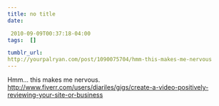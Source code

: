 ```yaml
---
title: no title
date:

 2010-09-09T00:37:18-04:00  
tags:  []

tumblr_url:
http://yourpalryan.com/post/1090075704/hmm-this-makes-me-nervous
---
```


Hmm... this makes me nervous.
<http://www.fiverr.com/users/diariles/gigs/create-a-video-positively-reviewing-your-site-or-business>
